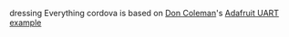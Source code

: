 
dressing Everything cordova is based on [Don Coleman](https://github.com/don)'s [Adafruit UART example](https://github.com/don/cordova-plugin-ble-central/tree/master/examples/bluefruitle)
